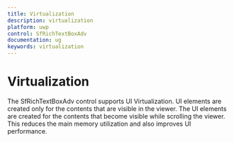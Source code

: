 ```yaml
---
title: Virtualization
description: virtualization
platform: uwp
control: SfRichTextBoxAdv
documentation: ug
keywords: virtualization
---
```

# Virtualization

The SfRichTextBoxAdv control supports UI Virtualization. UI elements are created only for the contents that are visible in the viewer. The UI elements are created for the contents that become visible while scrolling the viewer. This reduces the main memory utilization and also improves UI performance.
